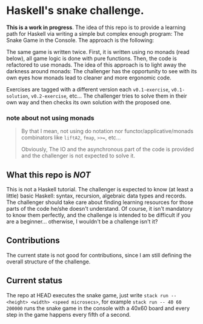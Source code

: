 # Haskell's snake challenge.

**This is a work in progress**. The idea of this repo is to provide a learning path for Haskell via writing a simple but complex enough program: The Snake Game in the Console. The approach is the following:

The same game is written twice. First, it is written using no monads (read below), all game logic is done with pure functions. Then, the code is refactored to use monads. The idea of this approach is to light away the darkness around monads: The challenger has the opportunity to see with its own eyes how monads lead to cleaner and more ergonomic code.

Exercises are tagged with a different version each `v0.1-exercise`, `v0.1-solution`, `v0.2-exercise`, etc... The challenger tries to solve them in their own way and then checks its own solution with the proposed one.

### note about not using monads
> By that I mean, not using do notation nor functor/applicative/monads combinators like `liftA2`, `fmap`, `>>=`, etc...
> 
> Obviously, The IO and the asynchronous part of the code is provided and the challenger is not expected to solve it.

## What this repo is *NOT*
This is not a Haskell tutorial. The challenger is expected to know (at least a little) basic Haskell: syntax, recursion, algebraic data types and records. The challenger should take care about finding learning resources for those parts of the code he/she doesn't understand. Of course, it isn't mandatory to know them perfectly, and the challenge is intended to be difficult if you are a beginner... otherwise, I wouldn't be a challenge isn't it?

## Contributions
The current state is not good for contributions, since I am still defining the overall structure of the challenge.

## Current status
The repo at HEAD executes the snake game, just write `stack run -- <height> <width> <speed microsecs>`, for example `stack run -- 40 60 200000` runs the snake game in the console with a 40x60 board and every step in the game happens every fifth of a second.
